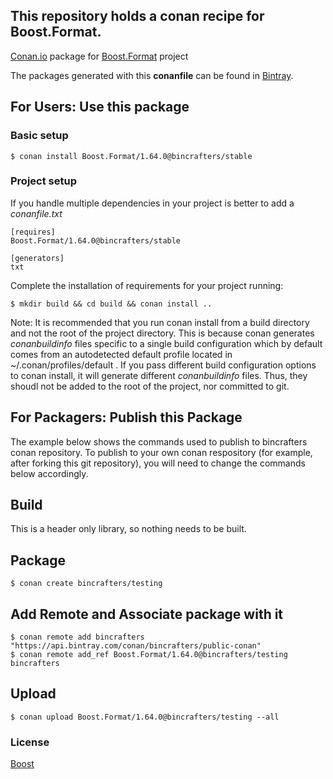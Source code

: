 ## This repository holds a conan recipe for Boost.Format.

[Conan.io](https://conan.io) package for [Boost.Format](https://github.com/Boostorg/Format) project

The packages generated with this **conanfile** can be found in [Bintray](https://bintray.com/bincrafters/conan-public/Boost.Format%3Abincrafters).

## For Users: Use this package

### Basic setup

    $ conan install Boost.Format/1.64.0@bincrafters/stable

### Project setup

If you handle multiple dependencies in your project is better to add a *conanfile.txt*

    [requires]
    Boost.Format/1.64.0@bincrafters/stable

    [generators]
    txt

Complete the installation of requirements for your project running:</small></span>

    $ mkdir build && cd build && conan install ..
	
Note: It is recommended that you run conan install from a build directory and not the root of the project directory.  This is because conan generates *conanbuildinfo* files specific to a single build configuration which by default comes from an autodetected default profile located in ~/.conan/profiles/default .  If you pass different build configuration options to conan install, it will generate different *conanbuildinfo* files.  Thus, they shoudl not be added to the root of the project, nor committed to git. 

## For Packagers: Publish this Package

The example below shows the commands used to publish to bincrafters conan repository. To publish to your own conan respository (for example, after forking this git repository), you will need to change the commands below accordingly. 

## Build  

This is a header only library, so nothing needs to be built.

## Package 

    $ conan create bincrafters/testing
	
## Add Remote and Associate package with it

	$ conan remote add bincrafters "https://api.bintray.com/conan/bincrafters/public-conan"
	$ conan remote add_ref Boost.Format/1.64.0@bincrafters/testing bincrafters

## Upload

    $ conan upload Boost.Format/1.64.0@bincrafters/testing --all

### License
[Boost](LICENSE)
